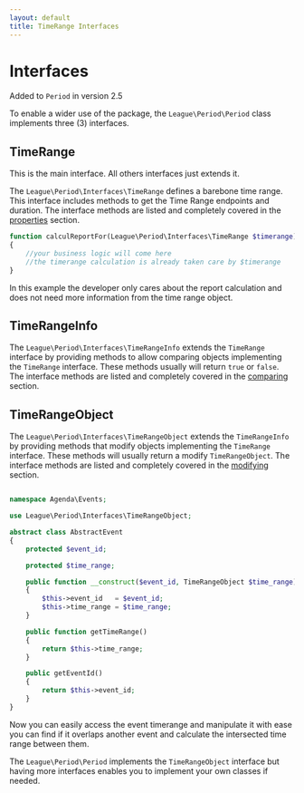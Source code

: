 ```yaml
---
layout: default
title: TimeRange Interfaces
---
```


# Interfaces

<p class="message-notice">Added to <code>Period</code> in version 2.5</p>

To enable a wider use of the package, the `League\Period\Period` class implements three (3) interfaces.

## TimeRange

This is the main interface. All others interfaces just extends it.

The `League\Period\Interfaces\TimeRange` defines a barebone time range. This interface includes methods to get the Time Range endpoints and duration. The interface methods are listed and completely covered in the [properties](/api/properties/) section.

~~~php
function calculReportFor(League\Period\Interfaces\TimeRange $timerange)
{
    //your business logic will come here
    //the timerange calculation is already taken care by $timerange
}
~~~

In this example the developer only cares about the report calculation and does not need more information from the time range object.

## TimeRangeInfo

The `League\Period\Interfaces\TimeRangeInfo` extends the `TimeRange` interface by providing methods to allow comparing objects implementing the `TimeRange` interface. These methods usually will return `true` or `false`.  The interface methods are listed and completely covered in the [comparing](/comparing/) section.

## TimeRangeObject

The `League\Period\Interfaces\TimeRangeObject` extends the `TimeRangeInfo` by providing methods that modify objects implementing the `TimeRange` interface. These methods will usually return a modify `TimeRangeObject`. The interface methods are listed and completely covered in the [modifying](/api/modifying/) section.

~~~php

namespace Agenda\Events;

use League\Period\Interfaces\TimeRangeObject;

abstract class AbstractEvent
{
    protected $event_id;

    protected $time_range;

    public function __construct($event_id, TimeRangeObject $time_range)
    {
        $this->event_id   = $event_id;
        $this->time_range = $time_range;
    }

    public function getTimeRange()
    {
        return $this->time_range;
    }

    public getEventId()
    {
        return $this->event_id;
    }
}
~~~

Now you can easily access the event timerange and manipulate it with ease you can find if it overlaps another event and calculate the intersected time range between them.

<p class="message-notice">The <code>League\Period\Period</code> implements the <code>TimeRangeObject</code> interface but having more interfaces enables you to implement your own classes if needed.</p>

